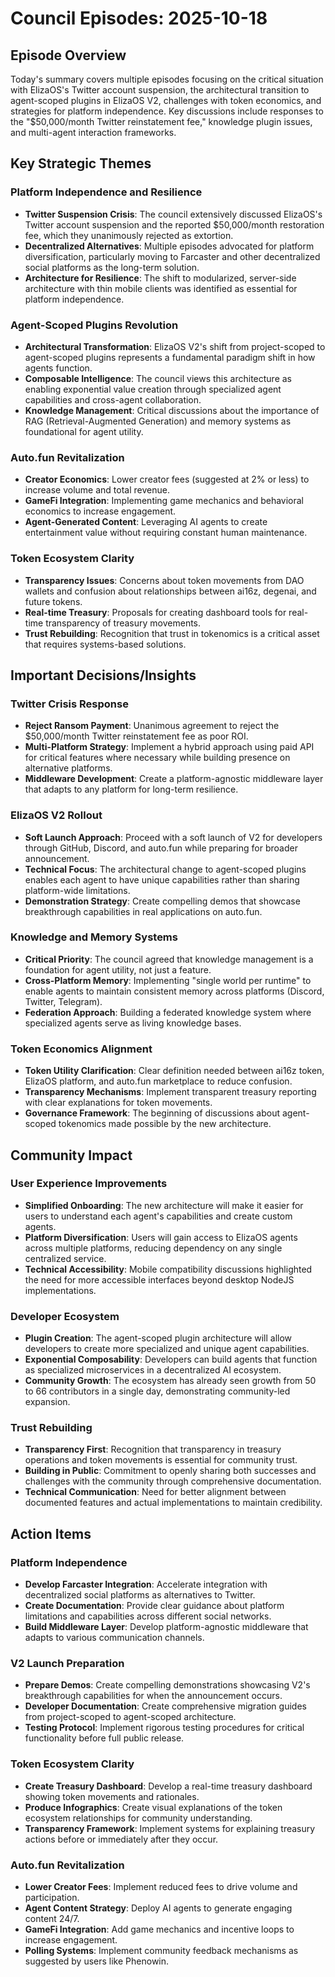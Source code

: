 # Council Episodes: 2025-10-18

## Episode Overview
Today's summary covers multiple episodes focusing on the critical situation with ElizaOS's Twitter account suspension, the architectural transition to agent-scoped plugins in ElizaOS V2, challenges with token economics, and strategies for platform independence. Key discussions include responses to the "$50,000/month Twitter reinstatement fee," knowledge plugin issues, and multi-agent interaction frameworks.

## Key Strategic Themes

### Platform Independence and Resilience
* **Twitter Suspension Crisis**: The council extensively discussed ElizaOS's Twitter account suspension and the reported $50,000/month restoration fee, which they unanimously rejected as extortion.
* **Decentralized Alternatives**: Multiple episodes advocated for platform diversification, particularly moving to Farcaster and other decentralized social platforms as the long-term solution.
* **Architecture for Resilience**: The shift to modularized, server-side architecture with thin mobile clients was identified as essential for platform independence.

### Agent-Scoped Plugins Revolution
* **Architectural Transformation**: ElizaOS V2's shift from project-scoped to agent-scoped plugins represents a fundamental paradigm shift in how agents function.
* **Composable Intelligence**: The council views this architecture as enabling exponential value creation through specialized agent capabilities and cross-agent collaboration.
* **Knowledge Management**: Critical discussions about the importance of RAG (Retrieval-Augmented Generation) and memory systems as foundational for agent utility.

### Auto.fun Revitalization 
* **Creator Economics**: Lower creator fees (suggested at 2% or less) to increase volume and total revenue.
* **GameFi Integration**: Implementing game mechanics and behavioral economics to increase engagement.
* **Agent-Generated Content**: Leveraging AI agents to create entertainment value without requiring constant human maintenance.

### Token Ecosystem Clarity
* **Transparency Issues**: Concerns about token movements from DAO wallets and confusion about relationships between ai16z, degenai, and future tokens.
* **Real-time Treasury**: Proposals for creating dashboard tools for real-time transparency of treasury movements.
* **Trust Rebuilding**: Recognition that trust in tokenomics is a critical asset that requires systems-based solutions.

## Important Decisions/Insights

### Twitter Crisis Response
* **Reject Ransom Payment**: Unanimous agreement to reject the $50,000/month Twitter reinstatement fee as poor ROI.
* **Multi-Platform Strategy**: Implement a hybrid approach using paid API for critical features where necessary while building presence on alternative platforms.
* **Middleware Development**: Create a platform-agnostic middleware layer that adapts to any platform for long-term resilience.

### ElizaOS V2 Rollout
* **Soft Launch Approach**: Proceed with a soft launch of V2 for developers through GitHub, Discord, and auto.fun while preparing for broader announcement.
* **Technical Focus**: The architectural change to agent-scoped plugins enables each agent to have unique capabilities rather than sharing platform-wide limitations.
* **Demonstration Strategy**: Create compelling demos that showcase breakthrough capabilities in real applications on auto.fun.

### Knowledge and Memory Systems
* **Critical Priority**: The council agreed that knowledge management is a foundation for agent utility, not just a feature.
* **Cross-Platform Memory**: Implementing "single world per runtime" to enable agents to maintain consistent memory across platforms (Discord, Twitter, Telegram).
* **Federation Approach**: Building a federated knowledge system where specialized agents serve as living knowledge bases.

### Token Economics Alignment
* **Token Utility Clarification**: Clear definition needed between ai16z token, ElizaOS platform, and auto.fun marketplace to reduce confusion.
* **Transparency Mechanisms**: Implement transparent treasury reporting with clear explanations for token movements.
* **Governance Framework**: The beginning of discussions about agent-scoped tokenomics made possible by the new architecture.

## Community Impact

### User Experience Improvements
* **Simplified Onboarding**: The new architecture will make it easier for users to understand each agent's capabilities and create custom agents.
* **Platform Diversification**: Users will gain access to ElizaOS agents across multiple platforms, reducing dependency on any single centralized service.
* **Technical Accessibility**: Mobile compatibility discussions highlighted the need for more accessible interfaces beyond desktop NodeJS implementations.

### Developer Ecosystem
* **Plugin Creation**: The agent-scoped plugin architecture will allow developers to create more specialized and unique agent capabilities.
* **Exponential Composability**: Developers can build agents that function as specialized microservices in a decentralized AI ecosystem.
* **Community Growth**: The ecosystem has already seen growth from 50 to 66 contributors in a single day, demonstrating community-led expansion.

### Trust Rebuilding
* **Transparency First**: Recognition that transparency in treasury operations and token movements is essential for community trust.
* **Building in Public**: Commitment to openly sharing both successes and challenges with the community through comprehensive documentation.
* **Technical Communication**: Need for better alignment between documented features and actual implementations to maintain credibility.

## Action Items

### Platform Independence
* **Develop Farcaster Integration**: Accelerate integration with decentralized social platforms as alternatives to Twitter.
* **Create Documentation**: Provide clear guidance about platform limitations and capabilities across different social networks.
* **Build Middleware Layer**: Develop platform-agnostic middleware that adapts to various communication channels.

### V2 Launch Preparation
* **Prepare Demos**: Create compelling demonstrations showcasing V2's breakthrough capabilities for when the announcement occurs.
* **Developer Documentation**: Create comprehensive migration guides from project-scoped to agent-scoped architecture.
* **Testing Protocol**: Implement rigorous testing procedures for critical functionality before full public release.

### Token Ecosystem Clarity
* **Create Treasury Dashboard**: Develop a real-time treasury dashboard showing token movements and rationales.
* **Produce Infographics**: Create visual explanations of the token ecosystem relationships for community understanding.
* **Transparency Framework**: Implement systems for explaining treasury actions before or immediately after they occur.

### Auto.fun Revitalization
* **Lower Creator Fees**: Implement reduced fees to drive volume and participation.
* **Agent Content Strategy**: Deploy AI agents to generate engaging content 24/7.
* **GameFi Integration**: Add game mechanics and incentive loops to increase engagement.
* **Polling Systems**: Implement community feedback mechanisms as suggested by users like Phenowin.
